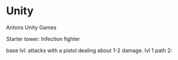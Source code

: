 # Unity
Antons Unity Games

Starter tower: Infection fighter 

base lvl: attacks with a pistol dealing about 1-2 damage. lvl 1 path 2:
 